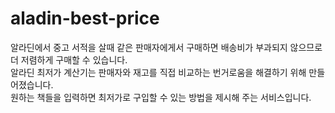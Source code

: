 # aladin-best-price

알라딘에서 중고 서적을 살때 같은 판매자에게서 구매하면 배송비가 부과되지 않으므로 더 저렴하게 구매할 수 있습니다.  
알라딘 최저가 계산기는 판매자와 재고를 직접 비교하는 번거로움을 해결하기 위해 만들어졌습니다.  
원하는 책들을 입력하면 최저가로 구입할 수 있는 방법을 제시해 주는 서비스입니다.  
